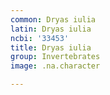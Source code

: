 ```yaml
---
common: Dryas iulia
latin: Dryas iulia
ncbi: '33453'
title: Dryas iulia
group: Invertebrates
image: .na.character

---
```

